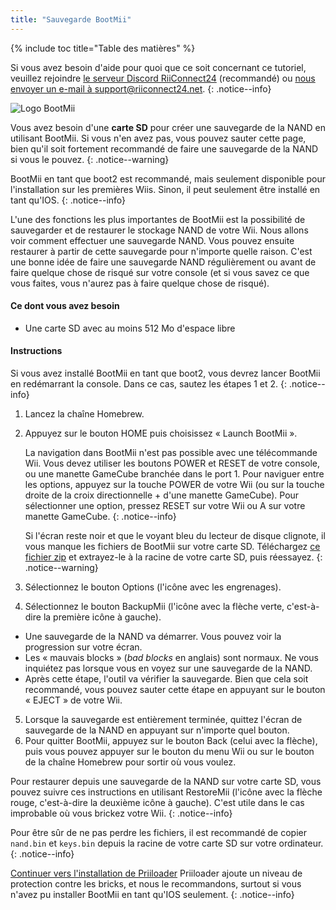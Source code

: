 ```yaml
---
title: "Sauvegarde BootMii"
---
```


{% include toc title="Table des matières" %}

Si vous avez besoin d'aide pour quoi que ce soit concernant ce tutoriel, veuillez rejoindre [le serveur Discord RiiConnect24](https://discord.gg/rc24) (recommandé) ou [nous envoyer un e-mail à support@riiconnect24.net](mailto:support@riiconnect24.net).
{: .notice--info}

![Logo BootMii](/images/bootmii.png)

Vous avez besoin d'une **carte SD** pour créer une sauvegarde de la NAND en utilisant BootMii. Si vous n'en avez pas, vous pouvez sauter cette page, bien qu'il soit fortement recommandé de faire une sauvegarde de la NAND si vous le pouvez.
{: .notice--warning}

BootMii en tant que boot2 est recommandé, mais seulement disponible pour l'installation sur les premières Wiis. Sinon, il peut seulement être installé en tant qu'IOS.
{: .notice--info}

L'une des fonctions les plus importantes de BootMii est la possibilité de sauvegarder et de restaurer le stockage NAND de votre Wii. Nous allons voir comment effectuer une sauvegarde NAND. Vous pouvez ensuite restaurer à partir de cette sauvegarde pour n'importe quelle raison. C'est une bonne idée de faire une sauvegarde NAND régulièrement ou avant de faire quelque chose de risqué sur votre console (et si vous savez ce que vous faites, vous n'aurez pas à faire quelque chose de risqué).

#### Ce dont vous avez besoin
* Une carte SD avec au moins 512 Mo d'espace libre

#### Instructions
Si vous avez installé BootMii en tant que boot2, vous devrez lancer BootMii en redémarrant la console. Dans ce cas, sautez les étapes 1 et 2.
{: .notice--info}
1. Lancez la chaîne Homebrew.
2. Appuyez sur le bouton HOME puis choisissez « Launch BootMii ».

    La navigation dans BootMii n'est pas possible avec une télécommande Wii. Vous devez utiliser les boutons POWER et RESET de votre console, ou une manette GameCube branchée dans le port 1. Pour naviguer entre les options, appuyez sur la touche POWER de votre Wii (ou sur la touche droite de la croix directionnelle + d'une manette GameCube). Pour sélectionner une option, pressez RESET sur votre Wii ou A sur votre manette GameCube.
    {: .notice--info}


    Si l'écran reste noir et que le voyant bleu du lecteur de disque clignote, il vous manque les fichiers de BootMii sur votre carte SD. Téléchargez [ce fichier zip](https://static.hackmii.com/bootmii_sd_files.zip) et extrayez-le à la racine de votre carte SD, puis réessayez.
    {: .notice--warning}

3. Sélectionnez le bouton Options (l'icône avec les engrenages).
4. Sélectionnez le bouton BackupMii (l'icône avec la flèche verte, c'est-à-dire la première icône à gauche).
- Une sauvegarde de la NAND va démarrer. Vous pouvez voir la progression sur votre écran.
- Les « mauvais blocks » (*bad blocks* en anglais) sont normaux. Ne vous inquiétez pas lorsque vous en voyez sur une sauvegarde de la NAND.
- Après cette étape, l'outil va vérifier la sauvegarde. Bien que cela soit recommandé, vous pouvez sauter cette étape en appuyant sur le bouton « EJECT » de votre Wii.
5. Lorsque la sauvegarde est entièrement terminée, quittez l'écran de sauvegarde de la NAND en appuyant sur n'importe quel bouton.
6. Pour quitter BootMii, appuyez sur le bouton Back (celui avec la flèche), puis vous pouvez appuyer sur le bouton du menu Wii ou sur le bouton de la chaîne Homebrew pour sortir où vous voulez.

Pour restaurer depuis une sauvegarde de la NAND sur votre carte SD, vous pouvez suivre ces instructions en utilisant RestoreMii (l'icône avec la flèche rouge, c'est-à-dire la deuxième icône à gauche). C'est utile dans le cas improbable où vous brickez votre Wii.
{: .notice--info}

Pour être sûr de ne pas perdre les fichiers, il est recommandé de copier `nand.bin` et `keys.bin` depuis la racine de votre carte SD sur votre ordinateur.
{: .notice--info}

[Continuer vers l'installation de Priiloader](priiloader) Priiloader ajoute un niveau de protection contre les bricks, et nous le recommandons, surtout si vous n'avez pu installer BootMii en tant qu'IOS seulement.
{: .notice--info}
